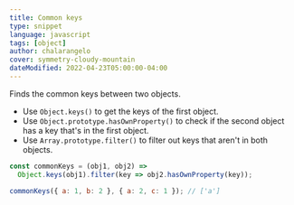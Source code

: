 ```yaml
---
title: Common keys
type: snippet
language: javascript
tags: [object]
author: chalarangelo
cover: symmetry-cloudy-mountain
dateModified: 2022-04-23T05:00:00-04:00
---
```


Finds the common keys between two objects.

- Use `Object.keys()` to get the keys of the first object.
- Use `Object.prototype.hasOwnProperty()` to check if the second object has a key that's in the first object.
- Use `Array.prototype.filter()` to filter out keys that aren't in both objects.

```js
const commonKeys = (obj1, obj2) =>
  Object.keys(obj1).filter(key => obj2.hasOwnProperty(key));
```

```js
commonKeys({ a: 1, b: 2 }, { a: 2, c: 1 }); // ['a']
```
